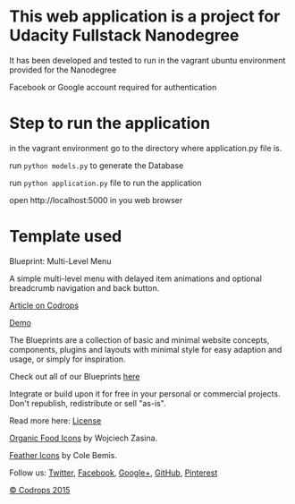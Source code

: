 This web application is a project for Udacity Fullstack Nanodegree
=========
It has been developed and tested to run in the vagrant ubuntu environment provided for the Nanodegree

Facebook or Google account required for authentication

Step to run the application
=========
in the vagrant environment go to the directory where application.py file is.

run ```python models.py``` to generate the Database

run ```python application.py``` file to run the application

open http://localhost:5000 in you web browser


Template used
=========
Blueprint: Multi-Level Menu

A simple multi-level menu with delayed item animations and optional breadcrumb navigation and back button.

[Article on Codrops](http://tympanus.net/codrops/?p=25521)

[Demo](http://tympanus.net/Blueprints/MultiLevelMenu/)

The Blueprints are a collection of basic and minimal website concepts, components, plugins and layouts with minimal style for easy adaption and usage, or simply for inspiration.

Check out all of our Blueprints [here](http://tympanus.net/codrops/category/blueprints/)

Integrate or build upon it for free in your personal or commercial projects. Don't republish, redistribute or sell "as-is".

Read more here: [License](http://tympanus.net/codrops/licensing/)

[Organic Food Icons](http://tympanus.net/codrops/2015/03/19/freebie-organic-food-icon-set/) by Wojciech Zasina.

[Feather Icons](http://colebemis.com/feather/) by Cole Bemis.

Follow us: [Twitter](http://www.twitter.com/codrops), [Facebook](http://www.facebook.com/pages/Codrops/159107397912), [Google+](https://plus.google.com/101095823814290637419), [GitHub](https://github.com/codrops), [Pinterest](http://www.pinterest.com/codrops/)

[© Codrops 2015](http://www.codrops.com)
